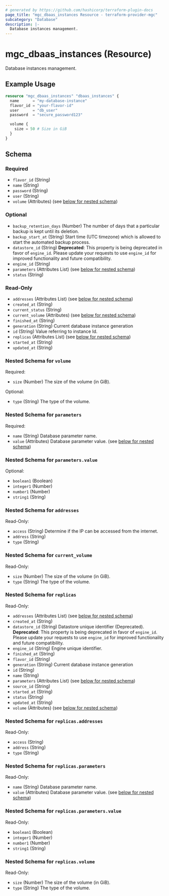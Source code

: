```yaml
---
# generated by https://github.com/hashicorp/terraform-plugin-docs
page_title: "mgc_dbaas_instances Resource - terraform-provider-mgc"
subcategory: "Database"
description: |-
  Database instances management.
---
```


# mgc_dbaas_instances (Resource)

Database instances management.

## Example Usage

```terraform
resource "mgc_dbaas_instances" "dbaas_instances" {
  name      = "my-database-instance"
  flavor_id = "your-flavor-id"
  user      = "db_user"
  password  = "secure_password123"

  volume {
    size = 50 # Size in GiB
  }
}
```

<!-- schema generated by tfplugindocs -->
## Schema

### Required

- `flavor_id` (String)
- `name` (String)
- `password` (String)
- `user` (String)
- `volume` (Attributes) (see [below for nested schema](#nestedatt--volume))

### Optional

- `backup_retention_days` (Number) The number of days that a particular backup is kept until its deletion.
- `backup_start_at` (String) Start time (UTC timezone) which is allowed to start the automated backup process.
- `datastore_id` (String) **Deprecated**: This property is being deprecated in favor of `engine_id`. Please update your requests to use `engine_id` for improved functionality and future compatibility.
- `engine_id` (String)
- `parameters` (Attributes List) (see [below for nested schema](#nestedatt--parameters))
- `status` (String)

### Read-Only

- `addresses` (Attributes List) (see [below for nested schema](#nestedatt--addresses))
- `created_at` (String)
- `current_status` (String)
- `current_volume` (Attributes) (see [below for nested schema](#nestedatt--current_volume))
- `finished_at` (String)
- `generation` (String) Current database instance generation
- `id` (String) Value referring to instance Id.
- `replicas` (Attributes List) (see [below for nested schema](#nestedatt--replicas))
- `started_at` (String)
- `updated_at` (String)

<a id="nestedatt--volume"></a>
### Nested Schema for `volume`

Required:

- `size` (Number) The size of the volume (in GiB).

Optional:

- `type` (String) The type of the volume.


<a id="nestedatt--parameters"></a>
### Nested Schema for `parameters`

Required:

- `name` (String) Database parameter name.
- `value` (Attributes) Database parameter value. (see [below for nested schema](#nestedatt--parameters--value))

<a id="nestedatt--parameters--value"></a>
### Nested Schema for `parameters.value`

Optional:

- `boolean1` (Boolean)
- `integer1` (Number)
- `number1` (Number)
- `string1` (String)



<a id="nestedatt--addresses"></a>
### Nested Schema for `addresses`

Read-Only:

- `access` (String) Determine if the IP can be accessed from the internet.
- `address` (String)
- `type` (String)


<a id="nestedatt--current_volume"></a>
### Nested Schema for `current_volume`

Read-Only:

- `size` (Number) The size of the volume (in GiB).
- `type` (String) The type of the volume.


<a id="nestedatt--replicas"></a>
### Nested Schema for `replicas`

Read-Only:

- `addresses` (Attributes List) (see [below for nested schema](#nestedatt--replicas--addresses))
- `created_at` (String)
- `datastore_id` (String) Datastore unique identifier (Deprecated).
**Deprecated**: This property is being deprecated in favor of `engine_id`. Please update your requests to use `engine_id` for improved functionality and future compatibility.
- `engine_id` (String) Engine unique identifier.
- `finished_at` (String)
- `flavor_id` (String)
- `generation` (String) Current database instance generation
- `id` (String)
- `name` (String)
- `parameters` (Attributes List) (see [below for nested schema](#nestedatt--replicas--parameters))
- `source_id` (String)
- `started_at` (String)
- `status` (String)
- `updated_at` (String)
- `volume` (Attributes) (see [below for nested schema](#nestedatt--replicas--volume))

<a id="nestedatt--replicas--addresses"></a>
### Nested Schema for `replicas.addresses`

Read-Only:

- `access` (String)
- `address` (String)
- `type` (String)


<a id="nestedatt--replicas--parameters"></a>
### Nested Schema for `replicas.parameters`

Read-Only:

- `name` (String) Database parameter name.
- `value` (Attributes) Database parameter value. (see [below for nested schema](#nestedatt--replicas--parameters--value))

<a id="nestedatt--replicas--parameters--value"></a>
### Nested Schema for `replicas.parameters.value`

Read-Only:

- `boolean1` (Boolean)
- `integer1` (Number)
- `number1` (Number)
- `string1` (String)



<a id="nestedatt--replicas--volume"></a>
### Nested Schema for `replicas.volume`

Read-Only:

- `size` (Number) The size of the volume (in GiB).
- `type` (String) The type of the volume.
